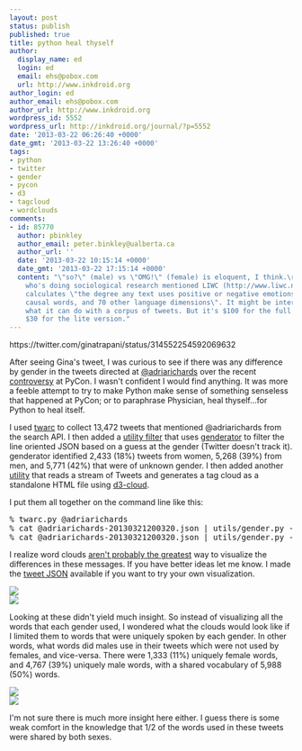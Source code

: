 ```yaml
---
layout: post
status: publish
published: true
title: python heal thyself
author:
  display_name: ed
  login: ed
  email: ehs@pobox.com
  url: http://www.inkdroid.org
author_login: ed
author_email: ehs@pobox.com
author_url: http://www.inkdroid.org
wordpress_id: 5552
wordpress_url: http://inkdroid.org/journal/?p=5552
date: '2013-03-22 06:26:40 +0000'
date_gmt: '2013-03-22 13:26:40 +0000'
tags:
- python
- twitter
- gender
- pycon
- d3
- tagcloud
- wordclouds
comments:
- id: 85770
  author: pbinkley
  author_email: peter.binkley@ualberta.ca
  author_url: ''
  date: '2013-03-22 10:15:14 +0000'
  date_gmt: '2013-03-22 17:15:14 +0000'
  content: "\"so?\" (male) vs \"OMG!\" (female) is eloquent, I think.\r\n\r\nA friend
    who's doing sociological research mentioned LIWC (http://www.liwc.net/), which
    calculates \"the degree any text uses positive or negative emotions, self-references,
    causal words, and 70 other language dimensions\". It might be interesting to see
    what it can do with a corpus of tweets. But it's $100 for the full version and
    $30 for the lite version."
---
```


<p>https://twitter.com/ginatrapani/status/314552254592069632</p>
<p>After seeing Gina's tweet, I was curious to see if there was any difference by gender in the tweets directed at <a href="http://twitter.com/adriarichards">@adriarichards</a> over the recent <a href="https://news.ycombinator.com/item?id=5391667">controversy</a> at PyCon. I wasn't confident I would find anything. It was more a feeble attempt to try to make Python make sense of something senseless that happened at PyCon; or to paraphrase Physician, heal thyself...for Python to heal itself.</p>
<p>I used <a href="http://github.com/edsu/twarc">twarc</a> to collect 13,472 tweets that mentioned @adriarichards from the search API. I then added a <a href="https://github.com/edsu/twarc/blob/master/utils/gender.py">utility filter</a> that uses <a href="https://github.com/bmuller/genderator">genderator</a> to filter the line oriented JSON based on a guess at the gender (Twitter doesn't track it). genderator identified 2,433 (18%) tweets from women, 5,268 (39%) from men, and 5,771 (42%) that were of unknown gender. I then added another <a href="https://github.com/edsu/twarc/blob/master/utils/wordcloud.py">utility</a> that reads a stream of Tweets and generates a tag cloud as a standalone HTML file using <a href="https://github.com/jasondavies/d3-cloud">d3-cloud</a>.</p>
<p>I put them all together on the command line like this:</p>
<pre>
% twarc.py @adriarichards
% cat @adriarichards-20130321200320.json | utils/gender.py --gender male | utils/wordcloud.py > male.html
% cat @adriarichards-20130321200320.json | utils/gender.py --gender female | utils/wordcloud.py > female.html
</pre>
<p>I realize word clouds <a href="http://www.niemanlab.org/2011/10/word-clouds-considered-harmful/">aren't probably the greatest</a> way to visualize the differences in these messages. If you have better ideas let me know. I made the <a href="http://inkdroid.org/data/adriarichards.json.gz" rel="nofollow">tweet JSON</a> available if you want to try your own visualization.</p>
<p><a href="http://inkdroid.org/data/adriarichards-male.html"><img src="http://inkdroid.org/images/adriarichards-male.png"/></a><br />
<a href="http://inkdroid.org/data/adriarichards-female.html"><img src="http://inkdroid.org/images/adriarichards-female.png"/></a></p>
<p>Looking at these didn't yield much insight. So instead of visualizing all the words that each gender used, I wondered what the clouds would look like if I limited them to words that were uniquely spoken by each gender. In other words, what words did males use in their tweets which were not used by females, and vice-versa. There were 1,333 (11%) uniquely female words, and 4,767 (39%) uniquely male words, with a shared vocabulary of 5,988 (50%) words. </p>
<p><a href="http://inkdroid.org/data/adriarichards-male-unique.html"><img src="http://inkdroid.org/images/adriarichards-male-unique.png"/></a><br />
<a href="http://inkdroid.org/data/adriarichards-female.html"><img src="http://inkdroid.org/images/adriarichards-female-unique.png"/></a></p>
<p>I'm not sure there is much more insight here either. I guess there is some weak comfort in the knowledge that 1/2 of the words used in these tweets were shared by both sexes.</p>
